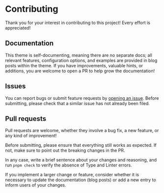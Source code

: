 # Contributing

Thank you for your interest in contributing to this project! Every effort is appreciated!

## Documentation

This theme is self-documenting, meaning there are no separate docs; all relevant features, configuration options, and examples are provided in blog posts within the theme. If you have improvements, valuable hints, or additions, you are welcome to open a PR to help grow the documentation!

## Issues

You can report bugs or submit feature requests by [opening an issue](https://github.com/FjellOverflow/nordlys/issues/new/choose). Before submitting, please check that a similar issue has not already been filed.

## Pull requests

Pull requests are welcome, whether they involve a bug fix, a new feature, or any kind of improvement!

Before submitting, please ensure that everything still works as expected. If not, make sure to point out the breaking changes in the PR.

In any case, write a brief sentence about your changes and reasoning, and run `pnpm check` to verify the absence of Type and Linter errors.

If you implement a larger change or feature, consider whether it is necessary to update the documentation (blog posts) or add a new entry to inform users of your changes.
